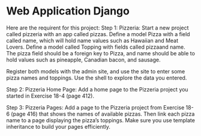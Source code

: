 # Web Application Django
Here are the requirent for this project:
Step 1:
Pizzeria: Start a new project called pizzeria with an app called pizzas. Define a model Pizza with a field called name, which will hold name values such as Hawaiian and Meat Lovers. Define a model called Topping with fields called pizzaand name. The pizza field should be a foreign key to Pizza, and name should be able to hold values such as pineapple, Canadian bacon, and sausage.

Register both models with the admin site, and use the site to enter some pizza names and toppings. Use the shell to explore the data you entered.

Step 2:
Pizzeria Home Page: Add a home page to the Pizzeria project you started in Exercise 18-4 (page 412).

Step 3:
Pizzeria Pages: Add a page to the Pizzeria project from Exercise 18-6 (page 416) that shows the names of available pizzas. Then link each pizza name to a page displaying the pizza’s toppings. Make sure you use template inheritance to build your pages efficiently.
